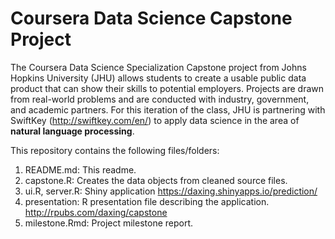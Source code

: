 # Coursera Data Science Capstone Project

The Coursera Data Science Specialization Capstone project from Johns Hopkins University (JHU) allows 
students to create a usable public data product that can show their skills to potential 
employers. Projects are drawn from real-world problems and are conducted with industry, government, 
and academic partners. For this iteration of the class, JHU is partnering with SwiftKey 
(http://swiftkey.com/en/) to apply data science in the area of **natural language processing**.

This repository contains the following files/folders:

1. README.md: This readme.
2. capstone.R: Creates the data objects from cleaned source files.
3. ui.R, server.R: Shiny application https://daxing.shinyapps.io/prediction/
4. presentation: R presentation file describing the application. http://rpubs.com/daxing/capstone
5. milestone.Rmd: Project milestone report.
